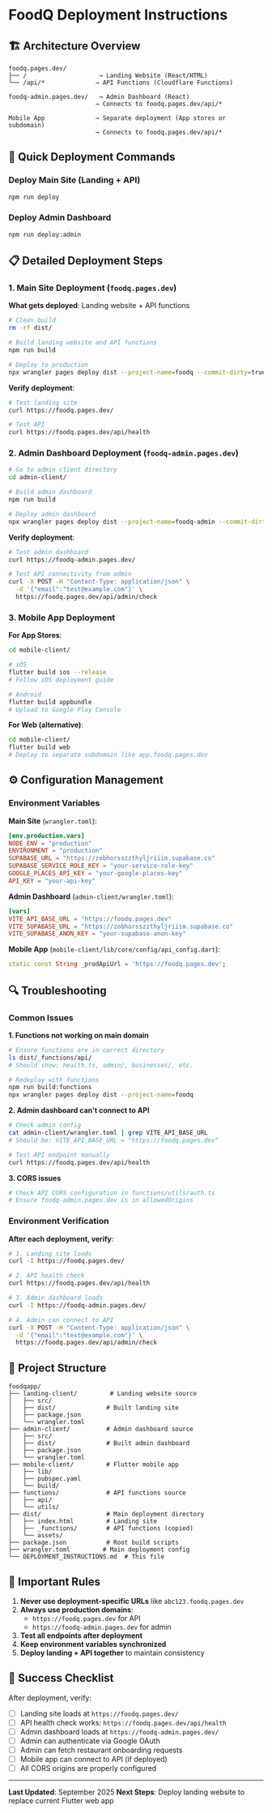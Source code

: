 # FoodQ Deployment Instructions

## 🏗️ Architecture Overview

```
foodq.pages.dev/
├── /                    → Landing Website (React/HTML)
└── /api/*              → API Functions (Cloudflare Functions)

foodq-admin.pages.dev/   → Admin Dashboard (React)
                        → Connects to foodq.pages.dev/api/*

Mobile App              → Separate deployment (App stores or subdomain)
                        → Connects to foodq.pages.dev/api/*
```

## 🚀 Quick Deployment Commands

### Deploy Main Site (Landing + API)
```bash
npm run deploy
```

### Deploy Admin Dashboard
```bash
npm run deploy:admin
```

## 📋 Detailed Deployment Steps

### 1. Main Site Deployment (`foodq.pages.dev`)

**What gets deployed**: Landing website + API functions

```bash
# Clean build
rm -rf dist/

# Build landing website and API functions
npm run build

# Deploy to production
npx wrangler pages deploy dist --project-name=foodq --commit-dirty=true
```

**Verify deployment**:
```bash
# Test landing site
curl https://foodq.pages.dev/

# Test API
curl https://foodq.pages.dev/api/health
```

### 2. Admin Dashboard Deployment (`foodq-admin.pages.dev`)

```bash
# Go to admin client directory
cd admin-client/

# Build admin dashboard
npm run build

# Deploy admin dashboard
npx wrangler pages deploy dist --project-name=foodq-admin --commit-dirty=true
```

**Verify deployment**:
```bash
# Test admin dashboard
curl https://foodq-admin.pages.dev/

# Test API connectivity from admin
curl -X POST -H "Content-Type: application/json" \
  -d '{"email":"test@example.com"}' \
  https://foodq.pages.dev/api/admin/check
```

### 3. Mobile App Deployment

**For App Stores**:
```bash
cd mobile-client/

# iOS
flutter build ios --release
# Follow iOS deployment guide

# Android  
flutter build appbundle
# Upload to Google Play Console
```

**For Web (alternative)**:
```bash
cd mobile-client/
flutter build web
# Deploy to separate subdomain like app.foodq.pages.dev
```

## ⚙️ Configuration Management

### Environment Variables

**Main Site** (`wrangler.toml`):
```toml
[env.production.vars]
NODE_ENV = "production"
ENVIRONMENT = "production"
SUPABASE_URL = "https://zobhorsszzthyljriiim.supabase.co"
SUPABASE_SERVICE_ROLE_KEY = "your-service-role-key"
GOOGLE_PLACES_API_KEY = "your-google-places-key"
API_KEY = "your-api-key"
```

**Admin Dashboard** (`admin-client/wrangler.toml`):
```toml
[vars]
VITE_API_BASE_URL = "https://foodq.pages.dev"
VITE_SUPABASE_URL = "https://zobhorsszzthyljriiim.supabase.co"
VITE_SUPABASE_ANON_KEY = "your-supabase-anon-key"
```

**Mobile App** (`mobile-client/lib/core/config/api_config.dart`):
```dart
static const String _prodApiUrl = 'https://foodq.pages.dev';
```

## 🔍 Troubleshooting

### Common Issues

**1. Functions not working on main domain**
```bash
# Ensure functions are in correct directory
ls dist/_functions/api/
# Should show: health.ts, admin/, businesses/, etc.

# Redeploy with functions
npm run build:functions
npx wrangler pages deploy dist --project-name=foodq
```

**2. Admin dashboard can't connect to API**
```bash
# Check admin config
cat admin-client/wrangler.toml | grep VITE_API_BASE_URL
# Should be: VITE_API_BASE_URL = "https://foodq.pages.dev"

# Test API endpoint manually
curl https://foodq.pages.dev/api/health
```

**3. CORS issues**
```bash
# Check API CORS configuration in functions/utils/auth.ts
# Ensure foodq-admin.pages.dev is in allowedOrigins
```

### Environment Verification

**After each deployment, verify**:
```bash
# 1. Landing site loads
curl -I https://foodq.pages.dev/

# 2. API health check
curl https://foodq.pages.dev/api/health

# 3. Admin dashboard loads
curl -I https://foodq-admin.pages.dev/

# 4. Admin can connect to API
curl -X POST -H "Content-Type: application/json" \
  -d '{"email":"test@example.com"}' \
  https://foodq.pages.dev/api/admin/check
```

## 📁 Project Structure

```
foodqapp/
├── landing-client/         # Landing website source
│   ├── src/
│   ├── dist/              # Built landing site
│   ├── package.json
│   └── wrangler.toml
├── admin-client/          # Admin dashboard source
│   ├── src/
│   ├── dist/              # Built admin dashboard
│   ├── package.json
│   └── wrangler.toml
├── mobile-client/         # Flutter mobile app
│   ├── lib/
│   ├── pubspec.yaml
│   └── build/
├── functions/             # API functions source
│   ├── api/
│   └── utils/
├── dist/                  # Main deployment directory
│   ├── index.html         # Landing site
│   ├── _functions/        # API functions (copied)
│   └── assets/
├── package.json           # Root build scripts
├── wrangler.toml         # Main deployment config
└── DEPLOYMENT_INSTRUCTIONS.md  # This file
```

## 🚨 Important Rules

1. **Never use deployment-specific URLs** like `abc123.foodq.pages.dev`
2. **Always use production domains**: 
   - `https://foodq.pages.dev` for API
   - `https://foodq-admin.pages.dev` for admin
3. **Test all endpoints after deployment**
4. **Keep environment variables synchronized**
5. **Deploy landing + API together** to maintain consistency

## 🎯 Success Checklist

After deployment, verify:
- [ ] Landing site loads at `https://foodq.pages.dev/`
- [ ] API health check works: `https://foodq.pages.dev/api/health`
- [ ] Admin dashboard loads at `https://foodq-admin.pages.dev/`
- [ ] Admin can authenticate via Google OAuth
- [ ] Admin can fetch restaurant onboarding requests
- [ ] Mobile app can connect to API (if deployed)
- [ ] All CORS origins are properly configured

---

**Last Updated**: September 2025
**Next Steps**: Deploy landing website to replace current Flutter web app